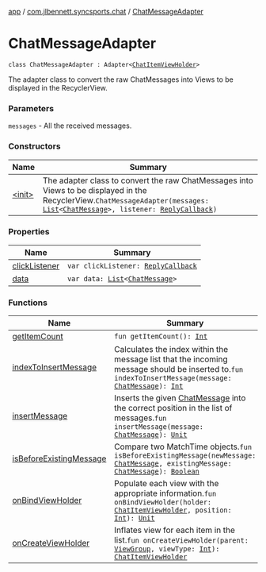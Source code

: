 [app](../../index.md) / [com.jlbennett.syncsports.chat](../index.md) / [ChatMessageAdapter](./index.md)

# ChatMessageAdapter

`class ChatMessageAdapter : Adapter<`[`ChatItemViewHolder`](../-chat-item-view-holder/index.md)`>`

The adapter class to convert the raw ChatMessages into Views to be displayed in the RecyclerView.

### Parameters

`messages` - All the received messages.

### Constructors

| Name | Summary |
|---|---|
| [&lt;init&gt;](-init-.md) | The adapter class to convert the raw ChatMessages into Views to be displayed in the RecyclerView.`ChatMessageAdapter(messages: `[`List`](https://kotlinlang.org/api/latest/jvm/stdlib/kotlin.collections/-list/index.html)`<`[`ChatMessage`](../-chat-message/index.md)`>, listener: `[`ReplyCallback`](../-reply-callback/index.md)`)` |

### Properties

| Name | Summary |
|---|---|
| [clickListener](click-listener.md) | `var clickListener: `[`ReplyCallback`](../-reply-callback/index.md) |
| [data](data.md) | `var data: `[`List`](https://kotlinlang.org/api/latest/jvm/stdlib/kotlin.collections/-list/index.html)`<`[`ChatMessage`](../-chat-message/index.md)`>` |

### Functions

| Name | Summary |
|---|---|
| [getItemCount](get-item-count.md) | `fun getItemCount(): `[`Int`](https://kotlinlang.org/api/latest/jvm/stdlib/kotlin/-int/index.html) |
| [indexToInsertMessage](index-to-insert-message.md) | Calculates the index within the message list that the incoming message should be inserted to.`fun indexToInsertMessage(message: `[`ChatMessage`](../-chat-message/index.md)`): `[`Int`](https://kotlinlang.org/api/latest/jvm/stdlib/kotlin/-int/index.html) |
| [insertMessage](insert-message.md) | Inserts the given [ChatMessage](../-chat-message/index.md) into the correct position in the list of messages.`fun insertMessage(message: `[`ChatMessage`](../-chat-message/index.md)`): `[`Unit`](https://kotlinlang.org/api/latest/jvm/stdlib/kotlin/-unit/index.html) |
| [isBeforeExistingMessage](is-before-existing-message.md) | Compare two MatchTime objects.`fun isBeforeExistingMessage(newMessage: `[`ChatMessage`](../-chat-message/index.md)`, existingMessage: `[`ChatMessage`](../-chat-message/index.md)`): `[`Boolean`](https://kotlinlang.org/api/latest/jvm/stdlib/kotlin/-boolean/index.html) |
| [onBindViewHolder](on-bind-view-holder.md) | Populate each view with the appropriate information.`fun onBindViewHolder(holder: `[`ChatItemViewHolder`](../-chat-item-view-holder/index.md)`, position: `[`Int`](https://kotlinlang.org/api/latest/jvm/stdlib/kotlin/-int/index.html)`): `[`Unit`](https://kotlinlang.org/api/latest/jvm/stdlib/kotlin/-unit/index.html) |
| [onCreateViewHolder](on-create-view-holder.md) | Inflates view for each item in the list.`fun onCreateViewHolder(parent: `[`ViewGroup`](https://developer.android.com/reference/android/view/ViewGroup.html)`, viewType: `[`Int`](https://kotlinlang.org/api/latest/jvm/stdlib/kotlin/-int/index.html)`): `[`ChatItemViewHolder`](../-chat-item-view-holder/index.md) |
